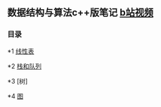 ## 数据结构与算法c++版笔记 [b站视频](https://www.bilibili.com/video/BV1nJ411V7bd?p=29)

### <span id="ch0">目录</span>

*1 [线性表](线性表.md)

*2 [栈和队列](栈和队列.md)

*3 [树]

*4 [图](图.md)
